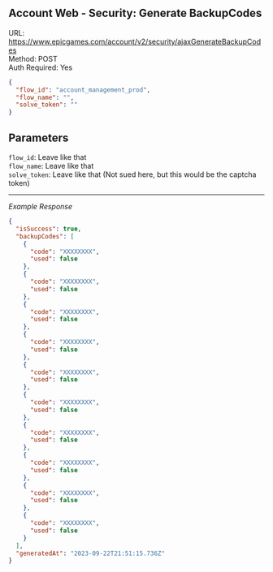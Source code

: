 ## Account Web - Security: Generate BackupCodes

URL: https://www.epicgames.com/account/v2/security/ajaxGenerateBackupCodes \
Method: POST \
Auth Required: Yes

```json
{
  "flow_id": "account_management_prod",
  "flow_name": "",
  "solve_token": ""
}
```

## Parameters

`flow_id`: Leave like that <br/>
`flow_name`: Leave like that <br/>
`solve_token`: Leave like that (Not sued here, but this would be the captcha token)

---

_Example Response_

```json
{
  "isSuccess": true,
  "backupCodes": [
    {
      "code": "XXXXXXXX",
      "used": false
    },
    {
      "code": "XXXXXXXX",
      "used": false
    },
    {
      "code": "XXXXXXXX",
      "used": false
    },
    {
      "code": "XXXXXXXX",
      "used": false
    },
    {
      "code": "XXXXXXXX",
      "used": false
    },
    {
      "code": "XXXXXXXX",
      "used": false
    },
    {
      "code": "XXXXXXXX",
      "used": false
    },
    {
      "code": "XXXXXXXX",
      "used": false
    },
    {
      "code": "XXXXXXXX",
      "used": false
    },
    {
      "code": "XXXXXXXX",
      "used": false
    }
  ],
  "generatedAt": "2023-09-22T21:51:15.736Z"
}
```
